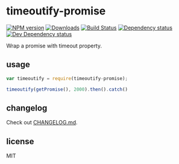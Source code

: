 # timeoutify-promise
[![NPM version][npm-image]][npm-url] [![Downloads][downloads-image]][npm-url] [![Build Status][travis-image]][travis-url] [![Dependency status][david-dm-image]][david-dm-url] [![Dev Dependency status][david-dm-dev-image]][david-dm-dev-url]

Wrap a promise with timeout property.

## usage

```js
var timeoutify = require(timeoutify-promise);

timeoutify(getPromise(), 2000).then().catch()
```

## changelog

Check out [CHANGELOG.md](CHANGELOG.md).

## license

MIT

[npm-url]: https://npmjs.org/package/timeoutify-promise
[downloads-image]: http://img.shields.io/npm/dm/timeoutify-promise.svg
[npm-image]: http://img.shields.io/npm/v/timeoutify-promise.svg
[travis-url]: https://travis-ci.org/yanni4night/timeoutify-promise
[travis-image]: http://img.shields.io/travis/yanni4night/timeoutify-promise.svg
[david-dm-url]:https://david-dm.org/yanni4night/timeoutify-promise
[david-dm-image]:   https://img.shields.io/yanni4night/timeoutify-promise.svg
[david-dm-dev-url]:https://david-dm.org/yanni4night/timeoutify-promise#type=dev
[david-dm-dev-image]:   https://img.shields.io/dev/timeoutify-promise.svg